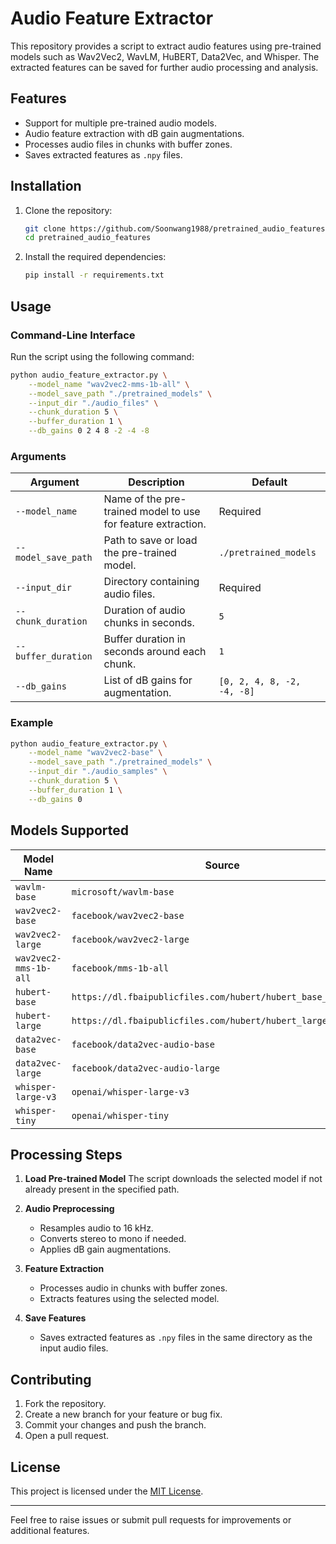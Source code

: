 # Audio Feature Extractor

This repository provides a script to extract audio features using pre-trained models such as Wav2Vec2, WavLM, HuBERT, Data2Vec, and Whisper. The extracted features can be saved for further audio processing and analysis.

## Features
- Support for multiple pre-trained audio models.
- Audio feature extraction with dB gain augmentations.
- Processes audio files in chunks with buffer zones.
- Saves extracted features as `.npy` files.

## Installation

1. Clone the repository:
   ```bash
   git clone https://github.com/Soonwang1988/pretrained_audio_features.git
   cd pretrained_audio_features
   ```

2. Install the required dependencies:
   ```bash
   pip install -r requirements.txt
   ```

## Usage

### Command-Line Interface

Run the script using the following command:

```bash
python audio_feature_extractor.py \
    --model_name "wav2vec2-mms-1b-all" \
    --model_save_path "./pretrained_models" \
    --input_dir "./audio_files" \
    --chunk_duration 5 \
    --buffer_duration 1 \
    --db_gains 0 2 4 8 -2 -4 -8
```

### Arguments

| Argument            | Description                                                                                     | Default                 |
|---------------------|-------------------------------------------------------------------------------------------------|-------------------------|
| `--model_name`      | Name of the pre-trained model to use for feature extraction.                                    | Required                |
| `--model_save_path` | Path to save or load the pre-trained model.                                                    | `./pretrained_models`   |
| `--input_dir`       | Directory containing audio files.                                                              | Required                |
| `--chunk_duration`  | Duration of audio chunks in seconds.                                                           | `5`                     |
| `--buffer_duration` | Buffer duration in seconds around each chunk.                                                  | `1`                     |
| `--db_gains`        | List of dB gains for augmentation.                                                             | `[0, 2, 4, 8, -2, -4, -8]` |

### Example

```bash
python audio_feature_extractor.py \
    --model_name "wav2vec2-base" \
    --model_save_path "./pretrained_models" \
    --input_dir "./audio_samples" \
    --chunk_duration 5 \
    --buffer_duration 1 \
    --db_gains 0
```

## Models Supported

| Model Name               | Source                                    | Feature Dimension |
|--------------------------|-------------------------------------------|--------------------|
| `wavlm-base`             | `microsoft/wavlm-base`                   | 768                |
| `wav2vec2-base`          | `facebook/wav2vec2-base`                 | 768                |
| `wav2vec2-large`         | `facebook/wav2vec2-large`                | 1024               |
| `wav2vec2-mms-1b-all`    | `facebook/mms-1b-all`                    | 1280               |
| `hubert-base`            | `https://dl.fbaipublicfiles.com/hubert/hubert_base_ls960.pt` | 768 |
| `hubert-large`           | `https://dl.fbaipublicfiles.com/hubert/hubert_large_ll60k.pt` | 1024 |
| `data2vec-base`          | `facebook/data2vec-audio-base`           | 768                |
| `data2vec-large`         | `facebook/data2vec-audio-large`          | 1024               |
| `whisper-large-v3`       | `openai/whisper-large-v3`                | 1280               |
| `whisper-tiny`           | `openai/whisper-tiny`                    | 384                |

## Processing Steps

1. **Load Pre-trained Model**
   The script downloads the selected model if not already present in the specified path.

2. **Audio Preprocessing**
   - Resamples audio to 16 kHz.
   - Converts stereo to mono if needed.
   - Applies dB gain augmentations.

3. **Feature Extraction**
   - Processes audio in chunks with buffer zones.
   - Extracts features using the selected model.

4. **Save Features**
   - Saves extracted features as `.npy` files in the same directory as the input audio files.


## Contributing

1. Fork the repository.
2. Create a new branch for your feature or bug fix.
3. Commit your changes and push the branch.
4. Open a pull request.

## License

This project is licensed under the [MIT License](LICENSE).

---

Feel free to raise issues or submit pull requests for improvements or additional features.

